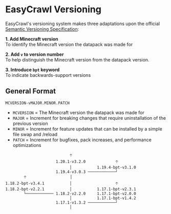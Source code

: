 # EasyCrawl Versioning

EasyCrawl's versioning system makes three adaptations upon the official [Semantic Versioning Specification](https://semver.org/):

**1. Add Minecraft version**<br>
To identify the Minecraft version the datapack was made for

**2. Add `v` to version number**<br>
To help distinguish the Minecraft version from the datapack version.

**3. Introduce `bpt` keyword**<br>
To indicate backwards-support versions

## General Format

`MCVERSION-vMAJOR.MINOR.PATCH`

- `MCVERSION` = The Minecraft version the datapack was made for
- `MAJOR` = Increment for breaking changes that require uninstallation of the previous version
- `MINOR` = Increment for feature updates that can be installed by a simple file swap and /reload
- `PATCH` = Increment for bugfixes, pack increases, and performance optimizations

```
                            🡡
                      1.20.1-v3.2.0             🡡
                            │           1.19.4-bpt-v3.1.0
                      1.19.4-v3.0.3 ────────────┘
        🡡                   │
1.18.2-bpt-v3.4.1           │                   🡡
1.18.2-bpt-v2.2.1           │           1.17.1-bpt-v2.3.1
        └──────────── 1.18.2-v2.2.0     1.17.1-bpt-v2.0.0
                            │           1.17.1-bpt-v1.4.2
                      1.17.1-v1.3.2 ────────────┘
                            │
```
